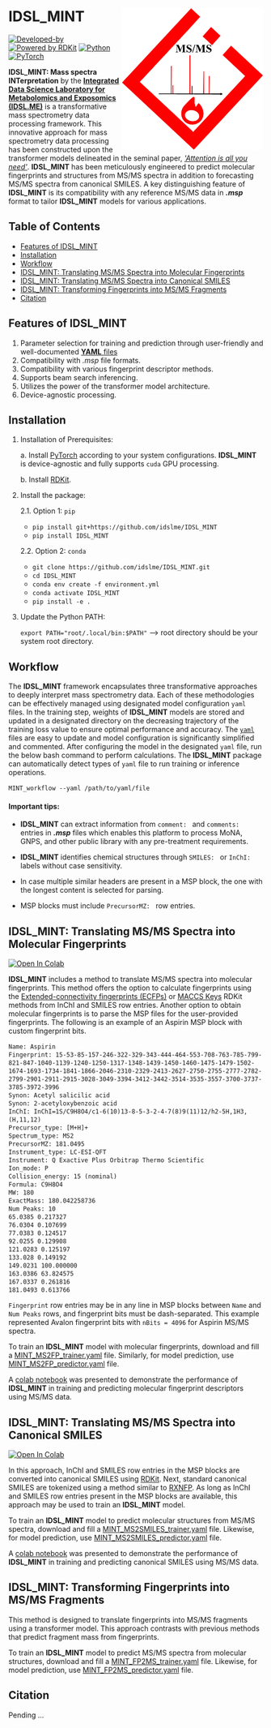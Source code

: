 # IDSL_MINT<img src='MINT_educational_files/Figures/IDSL_MINT-logo.png' width="280px" align="right" />
<!-- badges: start -->
[![Developed-by](https://img.shields.io/badge/Developed_by-Sadjad_Fakouri_Baygi-blue)](https://github.com/sajfb)
[![Powered by RDKit](https://img.shields.io/badge/Powered%20by-RDKit-3838ff.svg?logo=data:image/png;base64,iVBORw0KGgoAAAANSUhEUgAAABAAAAAQBAMAAADt3eJSAAAABGdBTUEAALGPC/xhBQAAACBjSFJNAAB6JgAAgIQAAPoAAACA6AAAdTAAAOpgAAA6mAAAF3CculE8AAAAFVBMVEXc3NwUFP8UPP9kZP+MjP+0tP////9ZXZotAAAAAXRSTlMAQObYZgAAAAFiS0dEBmFmuH0AAAAHdElNRQfmAwsPGi+MyC9RAAAAQElEQVQI12NgQABGQUEBMENISUkRLKBsbGwEEhIyBgJFsICLC0iIUdnExcUZwnANQWfApKCK4doRBsKtQFgKAQC5Ww1JEHSEkAAAACV0RVh0ZGF0ZTpjcmVhdGUAMjAyMi0wMy0xMVQxNToyNjo0NyswMDowMDzr2J4AAAAldEVYdGRhdGU6bW9kaWZ5ADIwMjItMDMtMTFUMTU6MjY6NDcrMDA6MDBNtmAiAAAAAElFTkSuQmCC)](https://www.rdkit.org/)
[![Python](https://img.shields.io/pypi/pyversions/d3blocks)](https://img.shields.io/pypi/pyversions/d3blocks)
[![PyTorch](https://img.shields.io/badge/PyTorch-EE4C2C?style=for-the-badge&logo=pytorch&logoColor=white)](https://github.com/pytorch)
<!-- badges: end -->

**IDSL_MINT: Mass spectra INTerpretation** by the [**Integrated Data Science Laboratory for Metabolomics and Exposomics (IDSL.ME)**](https://www.idsl.me) is a transformative mass spectrometry data processing framework. This innovative approach for mass spectrometry data processing has been constructed upon the transformer models delineated in the seminal paper, [*'Attention is all you need'*](https://arxiv.org/abs/1706.03762). **IDSL_MINT** has been meticulously engineered to predict molecular fingerprints and structures from MS/MS spectra in addition to forecasting MS/MS spectra from canonical SMILES. A key distinguishing feature of **IDSL_MINT** is its compatibility with any reference MS/MS data in ***.msp*** format to tailor **IDSL_MINT** models for various applications.

## Table of Contents

- [Features of IDSL_MINT](https://github.com/idslme/idsl_mint#features-of-idsl_mint)
- [Installation](https://github.com/idslme/idsl_mint#installation)
- [Workflow](https://github.com/idslme/idsl_mint#workflow)
- [IDSL_MINT: Translating MS/MS Spectra into Molecular Fingerprints](https://github.com/idslme/idsl_mint#idsl_mint-translating-msms-spectra-into-molecular-fingerprints)
- [IDSL_MINT: Translating MS/MS Spectra into Canonical SMILES](https://github.com/idslme/idsl_mint#idsl_mint-translating-msms-spectra-into-canonical-smiles)
- [IDSL_MINT: Transforming Fingerprints into MS/MS Fragments](https://github.com/idslme/idsl_mint#idsl_mint-transforming-fingerprints-into-msms-fragments)
- [Citation](https://github.com/idslme/idsl_mint#citation)

## Features of IDSL_MINT

1) Parameter selection for training and prediction through user-friendly and well-documented [**YAML** files](https://github.com/idslme/IDSL_MINT/tree/main/YAML)
2) Compatibility with *.msp* file formats.
3) Compatibility with various fingerprint descriptor methods.
4) Supports beam search inferencing.
5) Utilizes the power of the transformer model architecture.
6) Device-agnostic processing.

## Installation

1. Installation of Prerequisites:
    
    a. Install [PyTorch](https://pytorch.org/get-started/locally) according to your system configurations. **IDSL_MINT** is device-agnostic and fully supports `cuda` GPU processing.

    b. Install [RDKit](https://www.rdkit.org/docs/Install.html).

2. Install the package:

	2.1. Option 1: `pip`
	
	- `pip install git+https://github.com/idslme/IDSL_MINT`
	- `pip install IDSL_MINT`
    
	2.2. Option 2: `conda`

	- `git clone https://github.com/idslme/IDSL_MINT.git`
	- `cd IDSL_MINT`
	- `conda env create -f environment.yml`
	- `conda activate IDSL_MINT`
	- `pip install -e .`

3. Update the Python PATH:

	`export PATH="root/.local/bin:$PATH"` --> root directory should be your system root directory.


## Workflow
The **IDSL_MINT** framework encapsulates three transformative approaches to deeply interpret mass spectrometry data. Each of these methodologies can be effectively managed using designated model configuration `yaml` files. In the training step, weights of **IDSL_MINT** models are stored and updated in a designated directory on the decreasing trajectory of the training loss value to ensure optimal performance and accuracy. The [`yaml`](https://github.com/idslme/IDSL_MINT/tree/main/YAML) files are easy to update and model configuration is significantly simplified and commented. After configuring the model in the designated `yaml` file, run the below bash command to perform calculations. The **IDSL_MINT** package can automatically detect types of `yaml` file to run training or inference operations.

    MINT_workflow --yaml /path/to/yaml/file

#### Important tips:
- **IDSL_MINT** can extract information from `comment: ` and `comments: ` entries in ***.msp*** files which enables this platform to process MoNA, GNPS, and other public library with any pre-treatment requirements.

- **IDSL_MINT** identifies chemical structures through `SMILES: ` or `InChI: ` labels without case sensitivity.

- In case multiple similar headers are present in a MSP block, the one with the longest content is selected for parsing.

- MSP blocks must include `PrecursorMZ: ` row entries.


## IDSL_MINT: Translating MS/MS Spectra into Molecular Fingerprints

<!-- badges: start -->
[![Open In Colab](https://colab.research.google.com/assets/colab-badge.svg)](https://colab.research.google.com/drive/16A-Hw6S_04nxlopp7yefZkVB5Aakcodu#scrollTo=E4o1pG-tZNDR)
<!-- badges: end -->

**IDSL_MINT** includes a method to translate MS/MS spectra into molecular fingerprints. This method offers the option to calculate fingerprints using the [Extended-connectivity fingerprints (ECFPs)](https://doi.org/10.1021/ci100050t) or [MACCS Keys](https://doi.org/10.1021/ci200081k) RDKit methods from InChI and SMILES row entries. Another option to obtain molecular fingerprints is to parse the MSP files for the user-provided fingerprints. The following is an example of an Aspirin MSP block with custom fingerprint bits.


    Name: Aspirin
    Fingerprint: 15-53-85-157-246-322-329-343-444-464-553-708-763-785-799-821-847-1040-1139-1240-1250-1317-1348-1439-1450-1460-1475-1479-1502-1674-1693-1734-1841-1866-2046-2310-2329-2413-2627-2750-2755-2777-2782-2799-2901-2911-2915-3028-3049-3394-3412-3442-3514-3535-3557-3700-3737-3785-3972-3996
    Synon: Acetyl salicilic acid
    Synon: 2-acetyloxybenzoic acid
    InChI: InChI=1S/C9H8O4/c1-6(10)13-8-5-3-2-4-7(8)9(11)12/h2-5H,1H3,(H,11,12)
    Precursor_type: [M+H]+
    Spectrum_type: MS2
    PrecursorMZ: 181.0495
    Instrument_type: LC-ESI-QFT
    Instrument: Q Exactive Plus Orbitrap Thermo Scientific
    Ion_mode: P
    Collision_energy: 15 (nominal)
    Formula: C9H8O4
    MW: 180
    ExactMass: 180.042258736
    Num Peaks: 10
    65.0385 0.217327
    76.0304 0.107699
    77.0383 0.124517
    92.0255 0.129908
    121.0283 0.125197
    133.028 0.149192
    149.0231 100.000000
    163.0386 63.824575
    167.0337 0.261816
    181.0493 0.613766


`Fingerprint` row entries may be in any line in MSP blocks between `Name` and `Num Peaks` rows, and fingerprint bits must be dash-separated. This example represented Avalon fingerprint bits with `nBits = 4096` for Aspirin MS/MS spectra.

To train an **IDSL_MINT** model with molecular fingerprints, download and fill a [MINT_MS2FP_trainer.yaml](https://github.com/idslme/IDSL_MINT/tree/main/YAML/MINT_MS2FP_trainer.yaml) file. Similarly, for model prediction, use [MINT_MS2FP_predictor.yaml](https://github.com/idslme/IDSL_MINT/tree/main/YAML/MINT_MS2FP_predictor.yaml) file.

A [colab notebook](https://colab.research.google.com/drive/16A-Hw6S_04nxlopp7yefZkVB5Aakcodu#scrollTo=E4o1pG-tZNDR) was presented to demonstrate the performance of **IDSL_MINT** in training and predicting molecular fingerprint descriptors using MS/MS data.

## IDSL_MINT: Translating MS/MS Spectra into Canonical SMILES

<!-- badges: start -->
[![Open In Colab](https://colab.research.google.com/assets/colab-badge.svg)](https://colab.research.google.com/drive/1UUZwCpI4b0adHZ3y4JTRDPlin-KAWIvQ#scrollTo=RbAS-ZFPVOqM)
<!-- badges: end -->

In this approach, InChI and SMILES row entries in the MSP blocks are converted into canonical SMILES using [RDKit](https://www.rdkit.org). Next, standard canonical SMILES are tokenized using a method similar to [RXNFP](https://rxn4chemistry.github.io/rxnfp). As long as InChI and SMILES row entries present in the MSP blocks are available, this approach may be used to train an **IDSL_MINT** model.

To train an **IDSL_MINT** model to predict molecular structures from MS/MS spectra, download and fill a [MINT_MS2SMILES_trainer.yaml](https://github.com/idslme/IDSL_MINT/tree/main/YAML/MINT_MS2SMILES_trainer.yaml) file. Likewise, for model prediction, use [MINT_MS2SMILES_predictor.yaml](https://github.com/idslme/IDSL_MINT/tree/main/YAML/MINT_MS2SMILES_predictor.yaml) file.

A [colab notebook](https://colab.research.google.com/drive/1UUZwCpI4b0adHZ3y4JTRDPlin-KAWIvQ#scrollTo=RbAS-ZFPVOqM) was presented to demonstrate the performance of **IDSL_MINT** in training and predicting canonical SMILES using MS/MS data.

## IDSL_MINT: Transforming Fingerprints into MS/MS Fragments

This method is designed to translate fingerprints into MS/MS fragments using a transformer model. This approach contrasts with previous methods that predict fragment mass from fingerprints. 

To train an **IDSL_MINT** model to predict MS/MS spectra from molecular structures, download and fill a [MINT_FP2MS_trainer.yaml](https://github.com/idslme/IDSL_MINT/tree/main/YAML/MINT_FP2MS_trainer.yaml) file. Likewise, for model prediction, use [MINT_FP2MS_predictor.yaml](https://github.com/idslme/IDSL_MINT/tree/main/YAML/MINT_FP2MS_predictor.yaml) file.

## Citation
Pending ...
